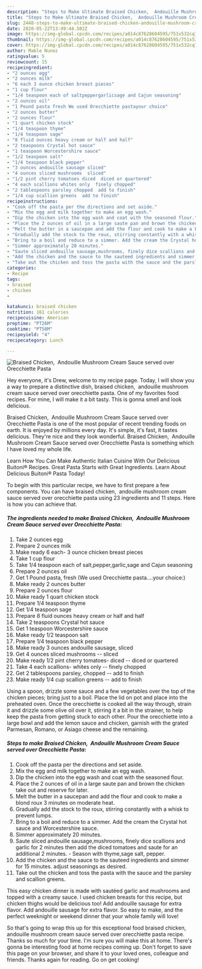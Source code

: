 ```yaml
---
description: "Steps to Make Ultimate Braised Chicken,  Andouille Mushroom Cream Sauce served over Orecchiette Pasta"
title: "Steps to Make Ultimate Braised Chicken,  Andouille Mushroom Cream Sauce served over Orecchiette Pasta"
slug: 2448-steps-to-make-ultimate-braised-chicken-andouille-mushroom-cream-sauce-served-over-orecchiette-pasta
date: 2020-05-22T13:49:44.502Z
image: https://img-global.cpcdn.com/recipes/a014c87628604595/751x532cq70/braised-chicken-andouille-mushroom-cream-sauce-served-over-orecchiette-pasta-recipe-main-photo.jpg
thumbnail: https://img-global.cpcdn.com/recipes/a014c87628604595/751x532cq70/braised-chicken-andouille-mushroom-cream-sauce-served-over-orecchiette-pasta-recipe-main-photo.jpg
cover: https://img-global.cpcdn.com/recipes/a014c87628604595/751x532cq70/braised-chicken-andouille-mushroom-cream-sauce-served-over-orecchiette-pasta-recipe-main-photo.jpg
author: Mable Nunez
ratingvalue: 5
reviewcount: 15
recipeingredient:
- "2 ounces egg"
- "2 ounces milk"
- "6 each 3 ounce chicken breast pieces"
- "1 cup flour"
- "1/4 teaspoon each of saltpeppergarlicsage and Cajun seasoning"
- "2 ounces oil"
- "1 Pound pasta fresh We used Orecchiette pastayour choice"
- "2 ounces butter"
- "2 ounces flour"
- "1 quart chicken stock"
- "1/4 teaspoon thyme"
- "1/4 teaspoon sage"
- "8 fluid ounces heavy cream or half and half"
- "2 teaspoons Crystal hot sauce"
- "1 teaspoon Worcestershire sauce"
- "1/2 teaspoon salt"
- "1/4 teaspoon black pepper"
- "3 ounces andouille sausage sliced"
- "4 ounces sliced mushrooms  sliced"
- "1/2 pint cherry tomatoes diced  diced or quartered"
- "4 each scallions whites only  finely chopped"
- "2 tablespoons parsley chopped  add to finish"
- "1/4 cup scallion greens  add to finish"
recipeinstructions:
- "Cook off the pasta per the directions and set aside."
- "Mix the egg and milk together to make an egg wash."
- "Dip the chicken into the egg wash and coat with the seasoned flour."
- "Place the 2 ounces of oil in a large saute pan and brown the chicken take out and reserve for later."
- "Melt the butter in a saucepan and add the flour and cook to make a blond roux 3 minutes on moderate heat."
- "Gradually add the stock to the roux, stirring constantly with a whisk to prevent lumps."
- "Bring to a boil and reduce to a simmer. Add the cream the Crystal hot sauce and Worcestershire sauce."
- "Simmer approximately 20 minutes."
- "Saute sliced andouille sausage,mushrooms, finely dice scallions and garlic for 2 minutes then add the diced tomatoes and saute for an additional 2 minutes. Season with thyme,sage salt, pepper."
- "Add the chicken and the sauce to the sauteed ingredients and simmer for 15 minutes. adjust seasonings as desired."
- "Take out the chicken and toss the pasta with the sauce and the parsley and scallion greens."
categories:
- Recipe
tags:
- braised
- chicken
- 

katakunci: braised chicken  
nutrition: 161 calories
recipecuisine: American
preptime: "PT26M"
cooktime: "PT58M"
recipeyield: "4"
recipecategory: Lunch

---
```



![Braised Chicken,  Andouille Mushroom Cream Sauce served over Orecchiette Pasta](https://img-global.cpcdn.com/recipes/a014c87628604595/751x532cq70/braised-chicken-andouille-mushroom-cream-sauce-served-over-orecchiette-pasta-recipe-main-photo.jpg)

Hey everyone, it's Drew, welcome to my recipe page. Today, I will show you a way to prepare a distinctive dish, braised chicken,  andouille mushroom cream sauce served over orecchiette pasta. One of my favorites food recipes. For mine, I will make it a bit tasty. This is gonna smell and look delicious.

Braised Chicken,  Andouille Mushroom Cream Sauce served over Orecchiette Pasta is one of the most popular of recent trending foods on earth. It is enjoyed by millions every day. It's simple, it's fast, it tastes delicious. They're nice and they look wonderful. Braised Chicken,  Andouille Mushroom Cream Sauce served over Orecchiette Pasta is something which I have loved my whole life.

Learn How You Can Make Authentic Italian Cuisine With Our Delicious Buitoni® Recipes. Great Pasta Starts with Great Ingredients. Learn About Delicious Buitoni® Pasta Today!


To begin with this particular recipe, we have to first prepare a few components. You can have braised chicken,  andouille mushroom cream sauce served over orecchiette pasta using 23 ingredients and 11 steps. Here is how you can achieve that.

<!--inarticleads1-->

##### The ingredients needed to make Braised Chicken,  Andouille Mushroom Cream Sauce served over Orecchiette Pasta:

1. Take 2 ounces egg
1. Prepare 2 ounces milk
1. Make ready 6 each- 3 ounce chicken breast pieces
1. Take 1 cup flour
1. Take 1/4 teaspoon each of salt,pepper,garlic,sage and Cajun seasoning
1. Prepare 2 ounces oil
1. Get 1 Pound pasta, fresh (We used Orecchiette pasta....your choice:)
1. Make ready 2 ounces butter
1. Prepare 2 ounces flour
1. Make ready 1 quart chicken stock
1. Prepare 1/4 teaspoon thyme
1. Get 1/4 teaspoon sage
1. Prepare 8 fluid ounces heavy cream or half and half
1. Take 2 teaspoons Crystal hot sauce
1. Get 1 teaspoon Worcestershire sauce
1. Make ready 1/2 teaspoon salt
1. Prepare 1/4 teaspoon black pepper
1. Make ready 3 ounces andouille sausage, sliced
1. Get 4 ounces sliced mushrooms -- sliced
1. Make ready 1/2 pint cherry tomatoes- diced -- diced or quartered
1. Take 4 each scallions- whites only -- finely chopped
1. Get 2 tablespoons parsley, chopped -- add to finish
1. Make ready 1/4 cup scallion greens -- add to finish


Using a spoon, drizzle some sauce and a few vegetables over the top of the chicken pieces; bring just to a boil. Place the lid on pot and place into the preheated oven. Once the orecchiette is cooked all the way through, strain it and drizzle some olive oil over it, stirring it a bit in the strainer, to help keep the pasta from getting stuck to each other. Pour the orecchiette into a large bowl and add the lemon sauce and chicken, garnish with the grated Parmesan, Romano, or Asiago cheese and the remaining. 

<!--inarticleads2-->

##### Steps to make Braised Chicken,  Andouille Mushroom Cream Sauce served over Orecchiette Pasta:

1. Cook off the pasta per the directions and set aside.
1. Mix the egg and milk together to make an egg wash.
1. Dip the chicken into the egg wash and coat with the seasoned flour.
1. Place the 2 ounces of oil in a large saute pan and brown the chicken take out and reserve for later.
1. Melt the butter in a saucepan and add the flour and cook to make a blond roux 3 minutes on moderate heat.
1. Gradually add the stock to the roux, stirring constantly with a whisk to prevent lumps.
1. Bring to a boil and reduce to a simmer. Add the cream the Crystal hot sauce and Worcestershire sauce.
1. Simmer approximately 20 minutes.
1. Saute sliced andouille sausage,mushrooms, finely dice scallions and garlic for 2 minutes then add the diced tomatoes and saute for an additional 2 minutes. - Season with thyme,sage salt, pepper.
1. Add the chicken and the sauce to the sauteed ingredients and simmer for 15 minutes. adjust seasonings as desired.
1. Take out the chicken and toss the pasta with the sauce and the parsley and scallion greens.


This easy chicken dinner is made with sautéed garlic and mushrooms and topped with a creamy sauce. I used chicken breasts for this recipe, but chicken thighs would be delicious too! Add andouille sausage for extra flavor. Add andouille sausage for extra flavor. So easy to make, and the perfect weeknight or weekend dinner that your whole family will love! 

So that's going to wrap this up for this exceptional food braised chicken,  andouille mushroom cream sauce served over orecchiette pasta recipe. Thanks so much for your time. I'm sure you will make this at home. There's gonna be interesting food at home recipes coming up. Don't forget to save this page on your browser, and share it to your loved ones, colleague and friends. Thanks again for reading. Go on get cooking!
